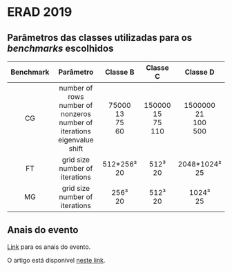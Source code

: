 # ERAD 2019

## Parâmetros das classes utilizadas para os *benchmarks* escolhidos

| Benchmark | Parâmetro            | Classe B | Classe C | Classe D   |
|:---------:|:--------------------:|:--------:|:--------:|:----------:|
| CG        | number of rows<br>number of nonzeros<br>number of iterations<br>eigenvalue shift | 75000<br>13<br>75<br>60    | 150000<br>15<br>75<br>110   | 1500000<br>21<br>100<br>500 |
| FT        | grid size<br>number of iterations | 512*256²<br>20 | 512³<br>20 | 2048*1024²<br>25 |
| MG        | grid size<br>number of iterations | 256³<br>20 | 512³<br>20 | 1024³<br>25 |

## Anais do evento

[Link](https://sol.sbc.org.br/index.php/eradrs/issue/view/412) para os anais do evento.

O artigo está disponível [neste link](https://sol.sbc.org.br/index.php/eradrs/article/view/7023/6912).
